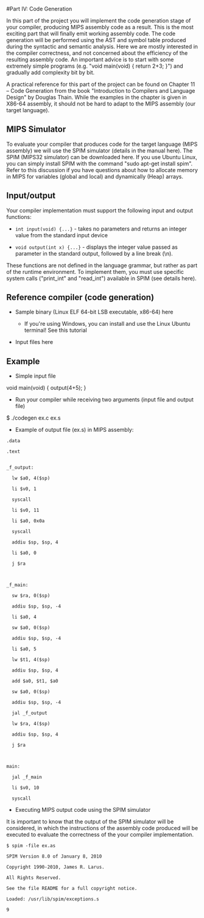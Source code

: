 #Part IV: Code Generation

In this part of the project you will implement the code generation stage of your compiler, producing MIPS assembly code as a result. This is the most exciting part that will finally emit working assembly code. The code generation will be performed using the AST and symbol table produced during the syntactic and semantic analysis. Here we are mostly interested in the compiler correctness, and not concerned about the efficiency of the resulting assembly code. An important advice is to start with some extremely simple programs (e.g. "void main(void) { return 2+3; }") and gradually add complexity bit by bit. 

A practical reference for this part of the project can be found on Chapter 11 – Code Generation from the book "Introduction to Compilers and Language Design" by Douglas Thain. While the examples in the chapter is given in X86-64 assembly, it should not be hard to adapt to the MIPS assembly (our target language).

## MIPS Simulator
To evaluate your compiler that produces code for the target language (MIPS assembly) we will use the SPIM simulator (details in the manual here). The SPIM (MIPS32 simulator) can be downloaded here. If you use Ubuntu Linux, you can simply install SPIM with the command "sudo apt-get install spim". Refer to this discussion if you have questions about how to allocate memory in MIPS for variables (global and local) and dynamically (Heap) arrays.

## Input/output
Your compiler implementation must support the following input and output functions:

- ```int input(void) {...}``` - takes no parameters and returns an integer value from the standard input device
  
- ```void output(int x) {...}``` - displays the integer value passed as parameter in the standard output, followed by a line break (\n).

These functions are not defined in the language grammar, but rather as part of the runtime environment. To implement them, you must use specific system calls ("print_int" and "read_int") available in SPIM (see details here).

## Reference compiler (code generation)

- Sample binary (Linux ELF 64-bit LSB executable, x86-64) here

   - If you're using Windows, you can install and use the Linux Ubuntu terminal! See this tutorial

- Input files here

## Example

- Simple input file

void main(void) { output(4+5); }

- Run your compiler while receiving two arguments (input file and output file)

$ ./codegen ex.c ex.s

- Example of output file (ex.s) in MIPS assembly:

```
.data

.text


_f_output:

  lw $a0, 4($sp)

  li $v0, 1

  syscall

  li $v0, 11

  li $a0, 0x0a

  syscall

  addiu $sp, $sp, 4

  li $a0, 0

  j $ra



_f_main:

  sw $ra, 0($sp)

  addiu $sp, $sp, -4

  li $a0, 4

  sw $a0, 0($sp)

  addiu $sp, $sp, -4

  li $a0, 5

  lw $t1, 4($sp)

  addiu $sp, $sp, 4

  add $a0, $t1, $a0

  sw $a0, 0($sp)

  addiu $sp, $sp, -4

  jal _f_output

  lw $ra, 4($sp)

  addiu $sp, $sp, 4

  j $ra



main:

  jal _f_main

  li $v0, 10

  syscall
```

- Executing MIPS output code using the SPIM simulator

It is important to know that the output of the SPIM simulator will be considered, in which the instructions of the assembly code produced will be executed to evaluate the correctness of the your compiler implementation.

```  
$ spim -file ex.as

SPIM Version 8.0 of January 8, 2010

Copyright 1990-2010, James R. Larus.

All Rights Reserved.

See the file README for a full copyright notice.

Loaded: /usr/lib/spim/exceptions.s

9
```
